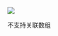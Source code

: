 ![](https://img2018.cnblogs.com/blog/1361028/201902/1361028-20190219231305472-2033798374.png)

不支持关联数组